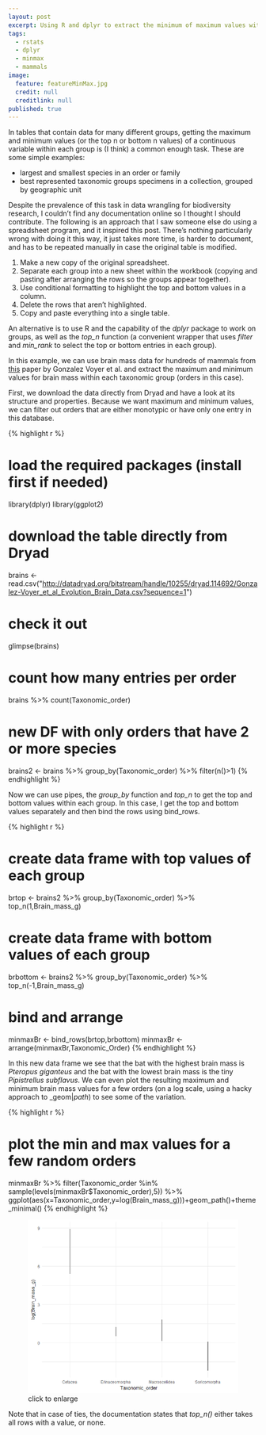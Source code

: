 ```yaml
---
layout: post
excerpt: Using R and dplyr to extract the minimum of maximum values within groups.
tags:
  - rstats
  - dplyr
  - minmax
  - mammals
image:
  feature: featureMinMax.jpg
  credit: null
  creditlink: null
published: true
---
```

In tables that contain data for many different groups, getting the maximum and minimum values (or the top n or bottom n values) of a continuous variable within each group is (I think) a common enough task. These are some simple examples:

- largest and smallest species in an order or family
-  best represented taxonomic groups specimens in a collection, grouped by geographic unit

Despite the prevalence of this task in data wrangling for biodiversity research, I couldn’t find any documentation online so I thought I should contribute. 
The following is an approach that I saw someone else do using a spreadsheet program, and it inspired this post. There’s nothing particularly wrong with doing it this way, it just takes more time, is harder to document, and has to be repeated manually in case the original table is modified.

1. Make a new copy of the original spreadsheet. 
2. Separate each group into a new sheet within the workbook (copying and pasting after arranging the rows so the groups appear together).
3. Use conditional formatting to highlight the top and bottom values in a column.
4. Delete the rows that aren’t highlighted.
5. Copy and paste everything into a single table.

An alternative is to use R and the capability of the _dplyr_ package to work on groups, as well as the _top\_n_ function (a convenient wrapper that uses _filter_ and _min\_rank_ to select the top or bottom entries in each group). 

In this example, we can use brain mass data for hundreds of mammals from [this](http://onlinelibrary.wiley.com/doi/10.1111/evo.12943/abstract) paper by Gonzalez Voyer et al. and extract the maximum and minimum values for brain mass within each taxonomic group (orders in this case).

First, we download the data directly from Dryad and have a look at its structure and properties. Because we want maximum and minimum values, we can filter out orders that are either monotypic or have only one entry in this database.

{% highlight r %}
# load the required packages (install first if needed)
library(dplyr)
library(ggplot2)

# download the table directly from Dryad
brains <- read.csv("http://datadryad.org/bitstream/handle/10255/dryad.114692/Gonzalez-Voyer_et_al_Evolution_Brain_Data.csv?sequence=1")

# check it out
glimpse(brains)

# count how many entries per order
brains %>% count(Taxonomic_order)
# new DF with only orders that have 2 or more species
brains2 <- brains %>% group_by(Taxonomic_order) %>% filter(n()>1)
{% endhighlight %}

Now we can use pipes, the _group\_by_ function and _top\_n_ to get the top and bottom values within each group. In this case, I get the top and bottom values separately and then bind the rows using bind_rows.

{% highlight r %}
# create data frame with top values of each group
brtop <-   brains2 %>% group_by(Taxonomic_order) %>% top_n(1,Brain_mass_g)
# create data frame with bottom values of each group
brbottom <-   brains2 %>% group_by(Taxonomic_order) %>% top_n(-1,Brain_mass_g)
# bind and arrange
minmaxBr <- bind_rows(brtop,brbottom) 
minmaxBr <- arrange(minmaxBr,Taxonomic_Order)
{% endhighlight %}

In this new data frame we see that the bat with the highest brain mass is _Pteropus giganteus_ and the bat with the lowest brain mass is the tiny _Pipistrellus subflavus_. 
We can even plot the resulting maximum and minimum brain mass values for a few orders (on a log scale, using a hacky approach to _geom|_path_) to see some of the variation.

{% highlight r %}
# plot the min and max values for a few random orders
minmaxBr %>% filter(Taxonomic_order %in% sample(levels(minmaxBr$Taxonomic_order),5)) %>% 
ggplot(aes(x=Taxonomic_order,y=log(Brain_mass_g)))+geom_path()+theme_minimal()
{% endhighlight %}

<figure>
    <a href="/images/bothslopes.png"><img src="/images/brainMasses.png"></a>
        <figcaption>click to enlarge</figcaption>
</figure>


Note that in case of ties, the documentation states that _top\_n()_ either takes all rows with a value, or none.
